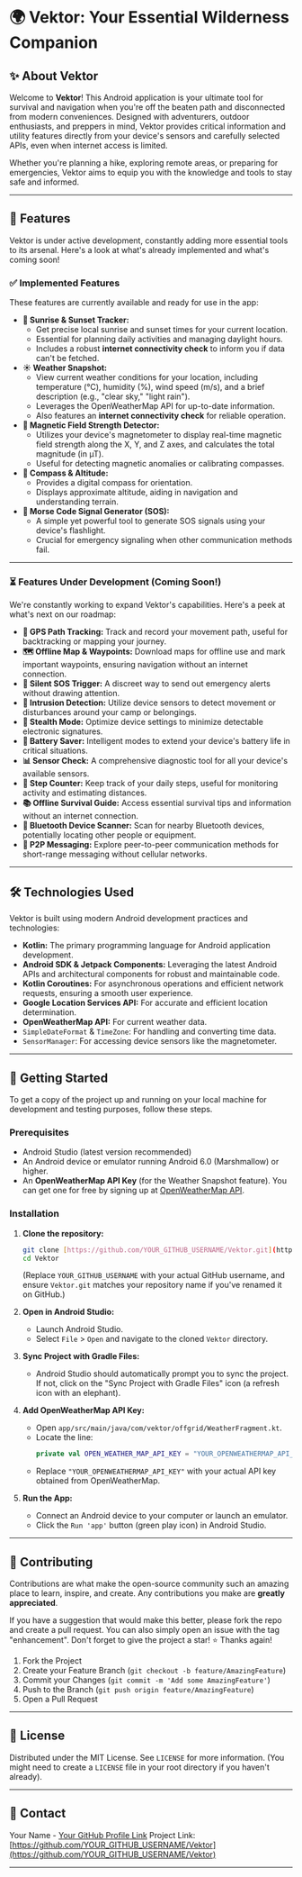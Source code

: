 # 🌍 Vektor: Your Essential Wilderness Companion

## ✨ About Vektor

Welcome to **Vektor**! This Android application is your ultimate tool for survival and navigation when you're off the beaten path and disconnected from modern conveniences. Designed with adventurers, outdoor enthusiasts, and preppers in mind, Vektor provides critical information and utility features directly from your device's sensors and carefully selected APIs, even when internet access is limited.

Whether you're planning a hike, exploring remote areas, or preparing for emergencies, Vektor aims to equip you with the knowledge and tools to stay safe and informed.

---

## 🚀 Features

Vektor is under active development, constantly adding more essential tools to its arsenal. Here's a look at what's already implemented and what's coming soon!

### ✅ Implemented Features

These features are currently available and ready for use in the app:

* **🌅 Sunrise & Sunset Tracker:**
    * Get precise local sunrise and sunset times for your current location.
    * Essential for planning daily activities and managing daylight hours.
    * Includes a robust **internet connectivity check** to inform you if data can't be fetched.
* **☀️ Weather Snapshot:**
    * View current weather conditions for your location, including temperature (°C), humidity (%), wind speed (m/s), and a brief description (e.g., "clear sky," "light rain").
    * Leverages the OpenWeatherMap API for up-to-date information.
    * Also features an **internet connectivity check** for reliable operation.
* **🧲 Magnetic Field Strength Detector:**
    * Utilizes your device's magnetometer to display real-time magnetic field strength along the X, Y, and Z axes, and calculates the total magnitude (in µT).
    * Useful for detecting magnetic anomalies or calibrating compasses.
* **🧭 Compass & Altitude:**
    * Provides a digital compass for orientation.
    * Displays approximate altitude, aiding in navigation and understanding terrain.
* **🚨 Morse Code Signal Generator (SOS):**
    * A simple yet powerful tool to generate SOS signals using your device's flashlight.
    * Crucial for emergency signaling when other communication methods fail.

---

### ⏳ Features Under Development (Coming Soon!)

We're constantly working to expand Vektor's capabilities. Here's a peek at what's next on our roadmap:

* **📍 GPS Path Tracking:** Track and record your movement path, useful for backtracking or mapping your journey.
* **🗺️ Offline Map & Waypoints:** Download maps for offline use and mark important waypoints, ensuring navigation without an internet connection.
* **🔕 Silent SOS Trigger:** A discreet way to send out emergency alerts without drawing attention.
* **🚨 Intrusion Detection:** Utilize device sensors to detect movement or disturbances around your camp or belongings.
* **👻 Stealth Mode:** Optimize device settings to minimize detectable electronic signatures.
* **🔋 Battery Saver:** Intelligent modes to extend your device's battery life in critical situations.
* **📊 Sensor Check:** A comprehensive diagnostic tool for all your device's available sensors.
* **🚶 Step Counter:** Keep track of your daily steps, useful for monitoring activity and estimating distances.
* **📚 Offline Survival Guide:** Access essential survival tips and information without an internet connection.
* **📡 Bluetooth Device Scanner:** Scan for nearby Bluetooth devices, potentially locating other people or equipment.
* **💬 P2P Messaging:** Explore peer-to-peer communication methods for short-range messaging without cellular networks.

---

## 🛠️ Technologies Used

Vektor is built using modern Android development practices and technologies:

* **Kotlin:** The primary programming language for Android application development.
* **Android SDK & Jetpack Components:** Leveraging the latest Android APIs and architectural components for robust and maintainable code.
* **Kotlin Coroutines:** For asynchronous operations and efficient network requests, ensuring a smooth user experience.
* **Google Location Services API:** For accurate and efficient location determination.
* **OpenWeatherMap API:** For current weather data.
* `SimpleDateFormat` & `TimeZone`: For handling and converting time data.
* `SensorManager`: For accessing device sensors like the magnetometer.

---

## 🚀 Getting Started

To get a copy of the project up and running on your local machine for development and testing purposes, follow these steps.

### Prerequisites

* Android Studio (latest version recommended)
* An Android device or emulator running Android 6.0 (Marshmallow) or higher.
* An **OpenWeatherMap API Key** (for the Weather Snapshot feature). You can get one for free by signing up at [OpenWeatherMap API](https://openweathermap.org/api).

### Installation

1.  **Clone the repository:**
    ```bash
    git clone [https://github.com/YOUR_GITHUB_USERNAME/Vektor.git](https://github.com/YOUR_GITHUB_USERNAME/Vektor.git)
    cd Vektor
    ```
    (Replace `YOUR_GITHUB_USERNAME` with your actual GitHub username, and ensure `Vektor.git` matches your repository name if you've renamed it on GitHub.)

2.  **Open in Android Studio:**
    * Launch Android Studio.
    * Select `File` > `Open` and navigate to the cloned `Vektor` directory.

3.  **Sync Project with Gradle Files:**
    * Android Studio should automatically prompt you to sync the project. If not, click on the "Sync Project with Gradle Files" icon (a refresh icon with an elephant).

4.  **Add OpenWeatherMap API Key:**
    * Open `app/src/main/java/com/vektor/offgrid/WeatherFragment.kt`.
    * Locate the line:
        ```kotlin
        private val OPEN_WEATHER_MAP_API_KEY = "YOUR_OPENWEATHERMAP_API_KEY" // <--- REPLACE THIS
        ```
    * Replace `"YOUR_OPENWEATHERMAP_API_KEY"` with your actual API key obtained from OpenWeatherMap.

5.  **Run the App:**
    * Connect an Android device to your computer or launch an emulator.
    * Click the `Run 'app'` button (green play icon) in Android Studio.

---

## 🤝 Contributing

Contributions are what make the open-source community such an amazing place to learn, inspire, and create. Any contributions you make are **greatly appreciated**.

If you have a suggestion that would make this better, please fork the repo and create a pull request. You can also simply open an issue with the tag "enhancement".
Don't forget to give the project a star! ⭐ Thanks again!

1.  Fork the Project
2.  Create your Feature Branch (`git checkout -b feature/AmazingFeature`)
3.  Commit your Changes (`git commit -m 'Add some AmazingFeature'`)
4.  Push to the Branch (`git push origin feature/AmazingFeature`)
5.  Open a Pull Request

---

## 📄 License

Distributed under the MIT License. See `LICENSE` for more information. (You might need to create a `LICENSE` file in your root directory if you haven't already).

---

## 📧 Contact

Your Name - [Your GitHub Profile Link](https://github.com/your_github_username)
Project Link: [https://github.com/YOUR_GITHUB_USERNAME/Vektor](https://github.com/YOUR_GITHUB_USERNAME/Vektor)

---
